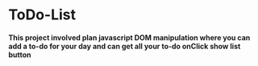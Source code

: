 # ToDo-List

#### This project involved plan javascript DOM manipulation where you can add a to-do for your day and can get all your to-do onClick show list button
